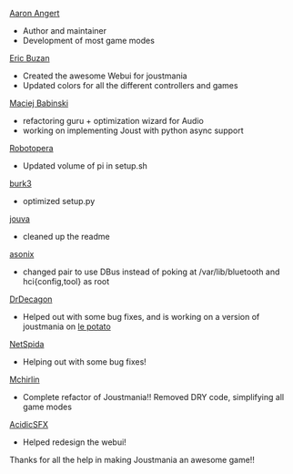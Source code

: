 [Aaron Angert](https://github.com/adangert)
* Author and maintainer
* Development of most game modes

[Eric Buzan](https://github.com/ericbuzan)
* Created the awesome Webui for joustmania
* Updated colors for all the different controllers and games

[Maciej Babinski](https://github.com/mbabinski-at-google)
* refactoring guru + optimization wizard for Audio
* working on implementing Joust with python async support

[Robotopera](https://github.com/Robotopera)
* Updated volume of pi in setup.sh

[burk3](https://github.com/burk3)
* optimized setup.py

[jouva](https://github.com/jouva)
* cleaned up the readme

[asonix](https://github.com/asonix)
* changed pair to use DBus instead of poking at /var/lib/bluetooth and hci{config,tool} as root

[DrDecagon](https://github.com/DrDecagon)
* Helped out with some bug fixes, and is working on a version of joustmania on [le potato](https://libre.computer/products/aml-s905x-cc/)

[NetSpida](https://github.com/NetSpida)
* Helping out with some bug fixes!

[Mchirlin](https://github.com/mchirlin)
* Complete refactor of Joustmania!! Removed DRY code, simplifying all game modes

[AcidicSFX](https://github.com/AcidicSFX)
* Helped redesign the webui!


Thanks for all the help in making Joustmania an awesome game!!
